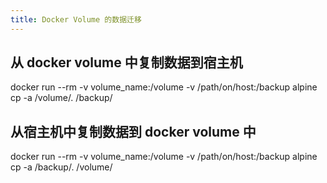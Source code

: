 ```yaml
---
title: Docker Volume 的数据迁移
---
```


## 从 docker volume 中复制数据到宿主机

docker run --rm -v volume_name:/volume -v /path/on/host:/backup alpine cp -a /volume/. /backup/

## 从宿主机中复制数据到 docker volume 中

docker run --rm -v volume_name:/volume -v /path/on/host:/backup alpine cp -a /backup/. /volume/
